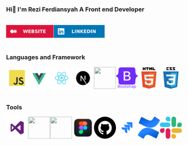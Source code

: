 
### Hi👋 I'm Rezi Ferdiansyah A Front end Developer
<br>
<div style="display:flex">
  <a href="https://my-portofolio-ii.vercel.app/"> <img src="assets/WEBSITE.svg" alt="" height="35px" width="auto"></a>
  <a href="https://www.linkedin.com/in/rezi-ferdiansyah-b25327207"> <img src="assets/LINKEDIN.svg" alt="" height="35px" width="auto"></a>
</div>
<br>

### Languages and Framework
<div style="display:flex">
  <img alt="" height="60px" width="60px"   src="assets/tech/JavaScript.svg"/>
  <img alt="" height="60px" width="60px"   src="assets/tech/Vue.js.svg"/>
  <img alt="" height="60px" width="60px"   src="assets/tech/React.svg"/>
  <img alt="" height="60px" width="60px"   src="assets/tech/Next.js.svg"/>
  <img alt="" height="60px" width="60px"   src="https://camo.githubusercontent.com/52643e404ca1a1d90beb0095ebddda4b16b8c30dfcfeb5d42355a2df037c7c8e/68747470733a2f2f7777772e766563746f726c6f676f2e7a6f6e652f6c6f676f732f7461696c77696e646373732f7461696c77696e646373732d69636f6e2e737667"/>
  <img alt="" height="60px" width="60px"   src="https://raw.githubusercontent.com/devicons/devicon/master/icons/bootstrap/bootstrap-plain-wordmark.svg"/>
  <img alt="" height="60px" width="60px"   src="https://raw.githubusercontent.com/devicons/devicon/master/icons/html5/html5-original-wordmark.svg"/>
  <img alt="" height="60px" width="60px"   src="https://raw.githubusercontent.com/devicons/devicon/master/icons/css3/css3-original-wordmark.svg"/>
</div>
<br>

### Tools
<div style="display:flex">
  <img alt="" height="60px" width="60px"  src="assets/tech/VisualStudio.svg" />
  <img alt="" height="60px" width="60px"  src="https://camo.githubusercontent.com/ff5301ef7472dbdf522b776167a8af8c326299fe8175e53f6b052bbcc04533e3/68747470733a2f2f7777772e766563746f726c6f676f2e7a6f6e652f6c6f676f732f6769742d73636d2f6769742d73636d2d69636f6e2e737667" />
  <img alt="" height="60px" width="60px"  src="https://camo.githubusercontent.com/5c2595c2fcc9ef7ffa97d14f868547d945d5cee65045377c7c34611b5a67c139/68747470733a2f2f7777772e766563746f726c6f676f2e7a6f6e652f6c6f676f732f676574706f73746d616e2f676574706f73746d616e2d69636f6e2e737667" />
  <img alt="Figma" height="60px" width="60px"  src="assets/tech/Figma-Logo.png" />
  <img alt="GitHub" height="60px" width="60px"  src="assets/tech/GitHub-Logo.png" />
  <img alt="Jira" height="60px" width="60px"  src="assets/tech/Jira-Logo.png" />
  <img alt="Confluence" height="60px" width="60px"  src="assets/tech/Confluence-Logo.png" />
  <img alt="Slack" height="60px" width="60px"  src="assets/tech/Slack-Logo.png" />
</div>












